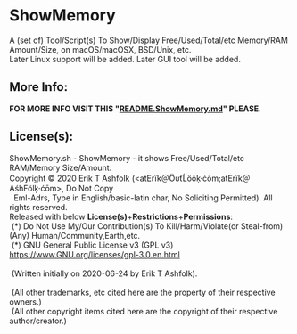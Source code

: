 # ShowMemory
A (set of) Tool/Script(s) To Show/Display Free/Used/Total/etc Memory/RAM Amount/Size, on macOS/macOSX, BSD/Unix, etc.<br/>
Later Linux support will be added. Later GUI tool will be added.

## More Info:
<b>FOR MORE INFO VISIT THIS "<a href="README.ShowMemory.md">README.ShowMemory.md</a>" PLEASE</b>.

## License(s):
ShowMemory.sh - ShowMemory - it shows Free/Used/Total/etc RAM/Memory Size/Amount.<br/>
Copyright © 2020 Erik T Ashfolk (&lt;at&#69;rïk＠Ö&#965;ťĹö&#333;ķ·ċ&#333;m;at&#69;rïk＠&#65;śh&#70;ölķ·ć&#333;m&gt;, Do Not Copy<br/>
&#160;&#160;Eml-Adrs, Type in English/basic-latin char, No Soliciting Permitted). All rights reserved.<br/>
Released with below <b>License(s)</b>+<b>Restrictions</b>+<b>Permissions</b>:<br/>
&#160;(&#42;) Do Not Use My/Our Contribution(s) To Kill/Harm/Violate(or Steal-from)(Any) Human/Community,Earth,etc.<br/>
&#160;(&#42;) GNU General Public License v3 (GPL v3) https://www.GNU.org/licenses/gpl-3.0.en.html<br/>
<br/>
&#160;(Written initially on 2020-06-24 by Erik T Ashfolk).<br/>
<br/>
&#160;(All other trademarks, etc cited here are the property of their respective owners&#46;)<br/>
&#160;(All other copyright items cited here are the copyright of their respective author/creator&#46;)<br/>
<br/>
